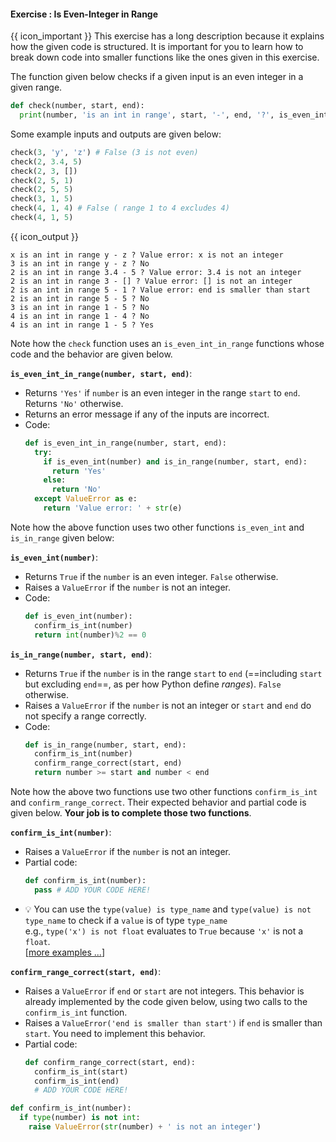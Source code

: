 #### Exercise : Is Even-Integer in Range

<tip-box> 

{{ icon_important }} This exercise has a long description because it explains how the given code is structured. It is important for you to learn how to break down code into smaller functions like the ones given in this exercise.

</tip-box>

The function given below checks if a given input is an even integer in a given range.

```python
def check(number, start, end):
  print(number, 'is an int in range', start, '-', end, '?', is_even_int_in_range(number, start, end))
```

Some example inputs and outputs are given below:  
```python
check(3, 'y', 'z') # False (3 is not even)
check(2, 3.4, 5)
check(2, 3, [])
check(2, 5, 1)
check(2, 5, 5)
check(3, 1, 5)
check(4, 1, 4) # False ( range 1 to 4 excludes 4)
check(4, 1, 5)
```
{{ icon_output }}
```
x is an int in range y - z ? Value error: x is not an integer
3 is an int in range y - z ? No
2 is an int in range 3.4 - 5 ? Value error: 3.4 is not an integer
2 is an int in range 3 - [] ? Value error: [] is not an integer
2 is an int in range 5 - 1 ? Value error: end is smaller than start
2 is an int in range 5 - 5 ? No
3 is an int in range 1 - 5 ? No
4 is an int in range 1 - 4 ? No
4 is an int in range 1 - 5 ? Yes
```

Note how the `check` function uses an `is_even_int_in_range` functions whose code and the behavior are given below. 

**`is_even_int_in_range(number, start, end)`**:
* Returns `'Yes'` if `number` is an even integer in the range `start` to `end`. Returns `'No'` otherwise.
* Returns an error message if any of the inputs are incorrect.
* Code:
  ```python
  def is_even_int_in_range(number, start, end):
    try:
      if is_even_int(number) and is_in_range(number, start, end):
        return 'Yes'
      else:
        return 'No'
    except ValueError as e:
      return 'Value error: ' + str(e)
  ``` 

Note how the above function uses two other functions `is_even_int` and `is_in_range` given below:

**`is_even_int(number)`**:
* Returns `True` if the `number` is an even integer. `False` otherwise.
* Raises a `ValueError` if the `number` is not an integer.
* Code:
  ```python
  def is_even_int(number):
    confirm_is_int(number)
    return int(number)%2 == 0
  ```

**`is_in_range(number, start, end)`**: 
* Returns `True` if the `number` is in the range `start` to `end` (==including `start` but excluding `end`==, as per how Python define _ranges_). `False` otherwise.
* Raises a `ValueError` if the `number` is not an integer or `start` and `end` do not specify a range correctly.
* Code: 
  ```python
  def is_in_range(number, start, end):
    confirm_is_int(number)
    confirm_range_correct(start, end)
    return number >= start and number < end
  ```
Note how the above two functions use two other functions `confirm_is_int` and `confirm_range_correct`. Their expected behavior and partial code is given below. **Your job is to complete those two functions**.

**`confirm_is_int(number)`**: 
* Raises a `ValueError` if the `number` is not an integer.
* Partial code:
  ```python
  def confirm_is_int(number):
    pass # ADD YOUR CODE HERE!
  ```
* :bulb: You can use the `type(value) is type_name` and `type(value) is not type_name` to check if a `value` is of type `type_name`<br>
  e.g., `type('x') is not float` evaluates to `True` because `'x'` is not a `float`.<br>
  [[more examples ...](https://www.poftut.com/python-type-function-examples/)]
  
**`confirm_range_correct(start, end)`**:
* Raises a `ValueError` if `end` or `start` are not integers. This behavior is already implemented by the code given below, using two calls to the `confirm_is_int` function.
* Raises a `ValueError('end is smaller than start')` if `end` is smaller than `start`. You need to implement this behavior.
* Partial code:
  ```python
  def confirm_range_correct(start, end):
    confirm_is_int(start)
    confirm_is_int(end)
    # ADD YOUR CODE HERE!
  ```

<panel type="seamless" header="%%:bulb: Partial solution%%">

```python
def confirm_is_int(number):
  if type(number) is not int:
    raise ValueError(str(number) + ' is not an integer')
```

</panel>